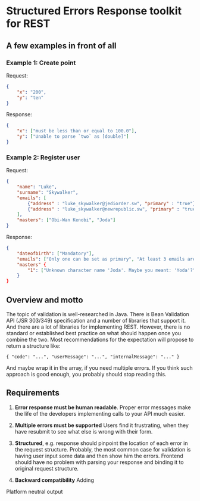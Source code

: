 
# Structured Errors Response toolkit for REST

## A few examples in front of all

### Example 1: Create point
Request:
```json
{
    "x": "200",
    "y": "ten"
}
```

Response:
```json
{
    "x": ["must be less than or equal to 100.0"],
    "y": ["Unable to parse `two` as [double]"]
}
```


### Example 2: Register user
Request:
```json
{
    "name": "Luke",
    "surname": "Skywalker",
    "emails": [
        {"address" : "luke_skywalker@jediorder.sw", "primary" : "true"}
        {"address" : "luke_skywalker@newrepublic.sw", "primary" : "true"}
    ],
    "masters": ["Obi-Wan Kenobi", "Joda"]
}
```

Response:
```json
{
    "dateofbirth": ["Mandatory"],
    "emails": ["Only one can be set as primary", "At least 3 emails are required"],
    "masters" {
        "1": ["Unknown character name 'Joda'. Maybe you meant: 'Yoda'?"]
    }
}
```


## Overview and motto

The topic of validation is well-researched in Java. There is Bean Validation API (JSR 303/349) specification
and a number of libraries that support it. And there are a lot of libraries for implementing REST.
However, there is no standard or established best practice on what should happen once you combine the two.
Most recommendations for the expectation will propose to return a structure like:

    { "code": "...", "userMessage": "...", "internalMessage": "..." }

And maybe wrap it in the array, if you need multiple errors. If you think such approach is good enough, you
probably should stop reading this.

## Requirements
1. **Error response must be human readable**.
Proper error messages make the life of the developers implementing calls to your API much easier.

2. **Multiple errors must be supported**
Users find it frustrating, when they have resubmit to see what else is wrong with their form.

3. **Structured**, e.g. response should pinpoint the location of each error in the request structure.
Probably, the most common case for validation is having user input some data and then show him the errors.
Frontend should have no problem with parsing your response and binding it to original request structure.

4. **Backward compatibility**
Adding



Platform neutral output


